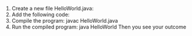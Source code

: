 1. Create a new file HelloWorld.java:
2. Add the following code:
3. Compile the program:
   javac HelloWorld.java
4. Run the compiled program:
   java HelloWorld
   Then you see your outcome
